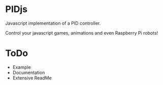 # PIDjs
Javascript implementation of a PID controller. 

Control your javascript games, animations and even Raspberry Pi robots!

# ToDo
- Example 
- Documentation
- Extensive ReadMe
